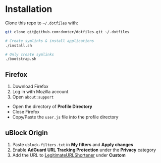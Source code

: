 # Installation

Clone this repo to `~/.dotfiles` with:
```bash
git clone git@github.com:dxnter/dotfiles.git ~/.dotfiles
```

```bash
# Create symlinks & install applications
./install.sh

# Only create symlinks
./bootstrap.sh
```


## Firefox

1. Download Firefox
2. Log in with Mozilla account
3. Open `about:support`

- Open the directory of **Profile Directory**
- Close Firefox
- Copy/Paste the `user.js` file into the profile directory

## uBlock Origin

1. Paste `ublock-filters.txt` in **My filters** and **Apply changes**
2. Enable **AdGuard URL Tracking Protection** under the **Privacy** category
3. Add the URL to [LegitimateURLShortener](https://raw.githubusercontent.com/DandelionSprout/adfilt/master/LegitimateURLShortener.txt) under **Custom**
